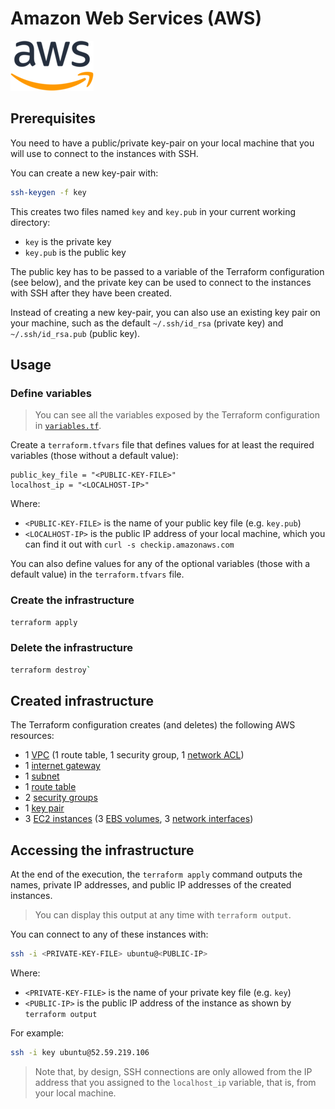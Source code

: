 # Amazon Web Services (AWS)

![AWS](../assets/aws.png)

## Prerequisites

You need to have a public/private key-pair on your local machine that you will use to connect to the instances with SSH.

You can create a new key-pair with:

```bash
ssh-keygen -f key
```

This creates two files named `key` and `key.pub` in your current working directory:

- `key` is the private key
- `key.pub` is the public key

The public key has to be passed to a variable of the Terraform configuration (see below), and the private key can be used to connect to the instances with SSH after they have been created.

Instead of creating a new key-pair, you can also use an existing key pair on your machine, such as the default `~/.ssh/id_rsa` (private key) and `~/.ssh/id_rsa.pub` (public key).

## Usage

### Define variables

> You can see all the variables exposed by the Terraform configuration in [`variables.tf`](variables.tf).

Create a `terraform.tfvars` file that defines values for at least the required variables (those without a default value):

```
public_key_file = "<PUBLIC-KEY-FILE>"
localhost_ip = "<LOCALHOST-IP>"
```

Where:

- `<PUBLIC-KEY-FILE>` is the name of your public key file (e.g. `key.pub`)
- `<LOCALHOST-IP>` is the public IP address of your local machine, which you can find it out with `curl -s checkip.amazonaws.com`

You can also define values for any of the optional variables (those with a default value) in the `terraform.tfvars` file.

### Create the infrastructure

```bash
terraform apply
```

### Delete the infrastructure

```bash
terraform destroy`
```
## Created infrastructure

The Terraform configuration creates (and deletes) the following AWS resources:

- 1 [VPC](https://docs.aws.amazon.com/vpc/latest/userguide/what-is-amazon-vpc.html) (1 route table, 1 security group, 1 [network ACL](https://docs.aws.amazon.com/vpc/latest/userguide/vpc-network-acls.html))
- 1 [internet gateway](https://docs.aws.amazon.com/vpc/latest/userguide/VPC_Internet_Gateway.html)
- 1 [subnet](https://docs.aws.amazon.com/vpc/latest/userguide/VPC_Subnets.html)
- 1 [route table](https://docs.aws.amazon.com/vpc/latest/userguide/VPC_Route_Tables.html)
- 2 [security groups](https://docs.aws.amazon.com/vpc/latest/userguide/VPC_SecurityGroups.html)
- 1 [key pair](https://docs.aws.amazon.com/AWSEC2/latest/UserGuide/ec2-key-pairs.html)
- 3 [EC2 instances](https://docs.aws.amazon.com/AWSEC2/latest/UserGuide/concepts.html) (3 [EBS volumes](https://docs.aws.amazon.com/AWSEC2/latest/UserGuide/AmazonEBS.html), 3 [network interfaces](https://docs.aws.amazon.com/AWSEC2/latest/UserGuide/using-eni.html))

## Accessing the infrastructure

At the end of the execution, the `terraform apply` command outputs the names, private IP addresses, and public IP addresses of the created instances.

> You can display this output at any time with `terraform output`.

You can connect to any of these instances with:

```bash
ssh -i <PRIVATE-KEY-FILE> ubuntu@<PUBLIC-IP>
```

Where:

- `<PRIVATE-KEY-FILE>` is the name of your private key file (e.g. `key`)
- `<PUBLIC-IP>` is the public IP address of the instance as shown by `terraform output`

For example:

```bash
ssh -i key ubuntu@52.59.219.106
```

> Note that, by design, SSH connections are only allowed from the IP address that you assigned to the `localhost_ip` variable, that is, from your local machine.
